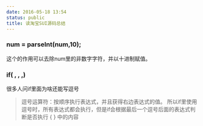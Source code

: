 ```yaml
---
date: 2016-05-18 13:54
status: public
title: 读淘宝SUI源码总结
---
```


### num = parseInt(num,10);
这个的作用可以去除num里的非数字字符，并以十进制赋值。
### if( , , ,)
很多人问if里面为啥还能写逗号
>逗号运算符：按顺序执行表达式，并且获得右边表达式的值。
所以if里使用逗号时，所有表达式都会执行，但是if会根据最后一个逗号后面的表达式判断是否执行 { } 中的内容
>